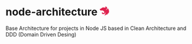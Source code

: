 # node-architecture <img height="25px" src="https://github.com/devicons/devicon/blob/master/icons/nestjs/nestjs-plain.svg">
Base Architecture for projects in Node JS based in Clean Architecture and DDD (Domain Driven Desing)
